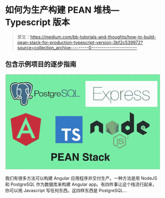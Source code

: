 # 如何为生产构建 PEAN 堆栈— Typescript 版本

> 原文：<https://medium.com/bb-tutorials-and-thoughts/how-to-build-pean-stack-for-production-typescript-version-3bf2c539972?source=collection_archive---------0----------------------->

## 包含示例项目的逐步指南

![](img/73354a724e58a24f6a9caf1b5abfb146.png)

我们有很多方法可以构建 Angular 应用程序并交付生产。一种方法是用 NodeJS 和 PostgreSQL 作为数据库来构建 Angular app。有四件事让这个栈流行起来，你可以用 Javascript 写任何东西。这四样东西是 PostgreSQL…
